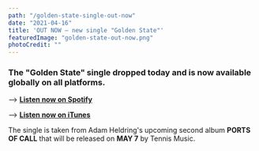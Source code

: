 ```yaml
---
path: "/golden-state-single-out-now"
date: "2021-04-16"
title: 'OUT NOW – new single "Golden State"'
featuredImage: "golden-state-out-now.png"
photoCredit: ""
---
```


### The "Golden State" single dropped today and is now available globally on all platforms.

––> **[Listen now on Spotify](spotify:album:21hS2pth9WstNMvwp2abIL)**

––> **[Listen now on iTunes](https://music.apple.com/se/album/golden-state-single/1557546742?ls=1&app=itunes)**

The single is taken from Adam Heldring's upcoming second album **PORTS OF CALL** that will be released on **MAY 7** by Tennis Music.